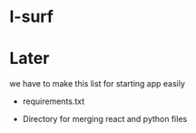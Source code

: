 # I-surf



# Later

we have to make this list for starting app easily

- requirements.txt

- Directory for merging react and python files
